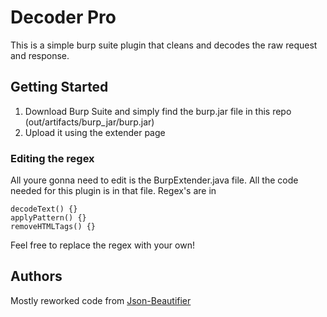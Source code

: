 # Decoder Pro

This is a simple burp suite plugin that cleans and decodes the raw request and response.

## Getting Started

1. Download  Burp Suite and simply find the burp.jar file in this repo (out/artifacts/burp_jar/burp.jar)
2. Upload it using the extender page

### Editing the regex

All youre gonna need to edit is the BurpExtender.java file. All the code needed for this plugin is in that file.
Regex's are in 

```
decodeText() {}
applyPattern() {}
removeHTMLTags() {}
```

Feel free to replace the regex with your own!

## Authors

Mostly reworked code from 
[Json-Beautifier](https://github.com/PortSwigger/json-beautifier)



